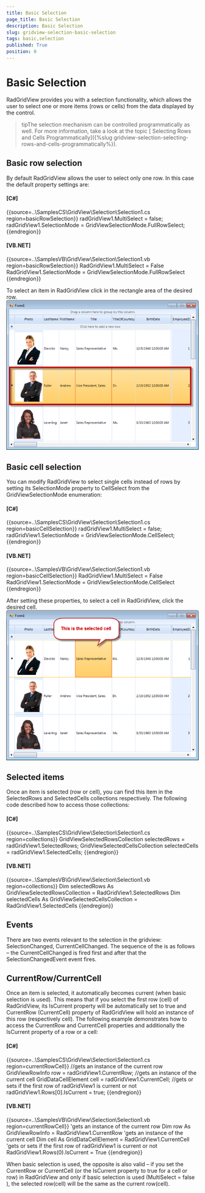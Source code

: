```yaml
---
title: Basic Selection
page_title: Basic Selection
description: Basic Selection
slug: gridview-selection-basic-selection
tags: basic,selection
published: True
position: 0
---
```


# Basic Selection



RadGridView provides you with a selection functionality, which allows the user to select one or
      more items (rows or cells) from the data displayed by the control.    
      

>tipThe selection mechanism can be controlled programmatically as well. 
			For more information, take a look at the topic  [
			Selecting Rows and Cells Programmatically]({%slug gridview-selection-selecting-rows-and-cells-programmatically%}).     
          

## Basic row selection

By default RadGridView allows the user to select only one row. In this case the default property settings are:
        

#### __[C#]__

{{source=..\SamplesCS\GridView\Selection\Selection1.cs region=basicRowSelection}}
	            radGridView1.MultiSelect = false;
	            radGridView1.SelectionMode = GridViewSelectionMode.FullRowSelect;
	{{endregion}}



#### __[VB.NET]__

{{source=..\SamplesVB\GridView\Selection\Selection1.vb region=basicRowSelection}}
	        RadGridView1.MultiSelect = False
	        RadGridView1.SelectionMode = GridViewSelectionMode.FullRowSelect
	{{endregion}}



To select an item in RadGridView click in the rectangle area of the desired row.
         ![gridview-selection-basic-selection 001](images/gridview-selection-basic-selection001.png)

## Basic cell selection

You can modify RadGridView to select single cells instead of rows by setting its
          SelectionMode property to CellSelect from the GridViewSelectionMode enumeration:
        

#### __[C#]__

{{source=..\SamplesCS\GridView\Selection\Selection1.cs region=basicCellSelection}}
	            radGridView1.MultiSelect = false;
	            radGridView1.SelectionMode = GridViewSelectionMode.CellSelect;
	{{endregion}}



#### __[VB.NET]__

{{source=..\SamplesVB\GridView\Selection\Selection1.vb region=basicCellSelection}}
	        RadGridView1.MultiSelect = False
	        RadGridView1.SelectionMode = GridViewSelectionMode.CellSelect
	{{endregion}}



After setting these properties, to select a cell in RadGridView, click the desired cell.
        ![gridview-selection-basic-selection 002](images/gridview-selection-basic-selection002.png)

## Selected items

Once an item is selected (row or cell), you can find this item in the SelectedRows and SelectedCells collections respectively.
          The following code described how to access those collections:
        

#### __[C#]__

{{source=..\SamplesCS\GridView\Selection\Selection1.cs region=collections}}
	            GridViewSelectedRowsCollection selectedRows = radGridView1.SelectedRows;
	            GridViewSelectedCellsCollection selectedCells = radGridView1.SelectedCells;
	{{endregion}}



#### __[VB.NET]__

{{source=..\SamplesVB\GridView\Selection\Selection1.vb region=collections}}
	        Dim selectedRows As GridViewSelectedRowsCollection = RadGridView1.SelectedRows
	        Dim selectedCells As GridViewSelectedCellsCollection = RadGridView1.SelectedCells
	{{endregion}}



## Events

There are two events relevant to the selection in the gridview: SelectionChanged, CurrentCellChanged. The sequence of the is as follows –
 the CurrentCellChanged is fired first and after that the SelectionChangedEvent event fires.     
        

## CurrentRow/CurrentCell

Once an item is selected, it automatically becomes current (when basic selection is used).
 This means that if you select the first row (cell) of RadGridView, its IsCurrent property will 
 be automatically set to true and CurrentRow (CurrentCell) property of RadGridView will hold an 
 instance of this row (respectively cell). The following example demonstrates how to access the 
 CurrentRow and CurrentCell properties and additionally the IsCurrent property of a row or a cell:
          

#### __[C#]__

{{source=..\SamplesCS\GridView\Selection\Selection1.cs region=currentRowCell}}
	            //gets an instance of the current row
	            GridViewRowInfo row = radGridView1.CurrentRow;
	            //gets an instance of the current cell
	            GridDataCellElement cell = radGridView1.CurrentCell;
	            //gets or sets if the first row of radGridView1 is current or not
	            radGridView1.Rows[0].IsCurrent = true;
	{{endregion}}



#### __[VB.NET]__

{{source=..\SamplesVB\GridView\Selection\Selection1.vb region=currentRowCell}}
	        'gets an instance of the current row
	        Dim row As GridViewRowInfo = RadGridView1.CurrentRow
	        'gets an instance of the current cell
	        Dim cell As GridDataCellElement = RadGridView1.CurrentCell
	        'gets or sets if the first row of radGridView1 is current or not
	        RadGridView1.Rows(0).IsCurrent = True
	{{endregion}}



When basic selection is used, the opposite is also valid – if you set the CurrentRow or CurrentCell (or the IsCurrent property to true for a cell or row) in RadGridView and only if  basic selection is used 
        (MultiSelect = false ), the selected row(cell) will be the same as the current row(cell).
      
